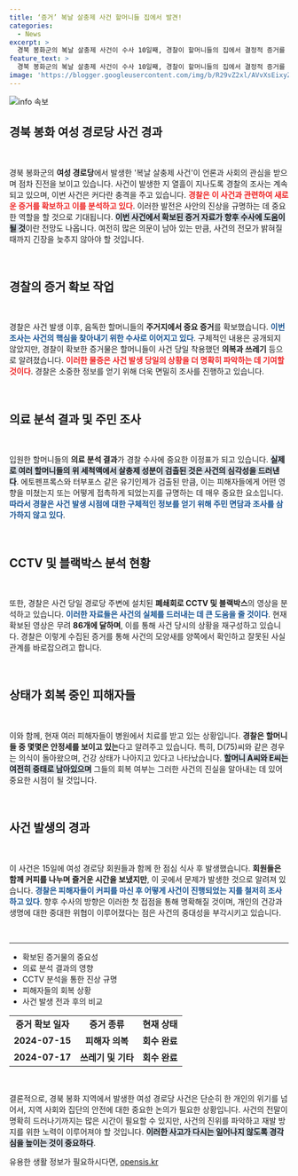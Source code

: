 ```yaml
---
title: ‘증거’ 복날 살충제 사건 할머니들 집에서 발견!
categories:
  - News
excerpt: >
  경북 봉화군의 복날 살충제 사건이 수사 10일째, 경찰이 할머니들의 집에서 결정적 증거를 확보했다! 음독한 할머니들의 상태와 CCTV 분석 결과에 이목이 집중되고 있다. 사건의 전말이 밝혀질까? 클릭하여 자세한 내용을 확인하세요!
feature_text: >
  경북 봉화군의 복날 살충제 사건이 수사 10일째, 경찰이 할머니들의 집에서 결정적 증거를 확보했다! 음독한 할머니들의 상태와 CCTV 분석 결과에 이목이 집중되고 있다. 사건의 전말이 밝혀질까? 클릭하여 자세한 내용을 확인하세요!
image: 'https://blogger.googleusercontent.com/img/b/R29vZ2xl/AVvXsEixyZcFfHzMRdzZMjFBmAUKJYCLCGyLL1o632UiGVXcaFdKo_bkvkuCioo0uUKlGfBVcT3P84aROyZIXSBEx3Aw5nCQ3pTgDom1WDC4m8eifvWiAmWEEVb4x6G_l8C0QH225ldMjyaFvpxGEBGNO37VmDTDMHGhJPq73UglMfDca1-0aw/s1600/blogspot.png'
---
```


<p><img src="https://blogger.googleusercontent.com/img/b/R29vZ2xl/AVvXsEixyZcFfHzMRdzZMjFBmAUKJYCLCGyLL1o632UiGVXcaFdKo_bkvkuCioo0uUKlGfBVcT3P84aROyZIXSBEx3Aw5nCQ3pTgDom1WDC4m8eifvWiAmWEEVb4x6G_l8C0QH225ldMjyaFvpxGEBGNO37VmDTDMHGhJPq73UglMfDca1-0aw/s1600/blogspot.png" alt="info 속보" /></p>

<h2 data-ke-size="size26">경북 봉화 여성 경로당 사건 경과</h2>

<p data-ke-size="size16">&nbsp;</p>

<p data-ke-size="size16">경북 봉화군의 <b>여성 경로당</b>에서 발생한 '복날 살충제 사건'이 언론과 사회의 관심을 받으며 점차 진전을 보이고 있습니다. 사건이 발생한 지 열흘이 지나도록 경찰의 조사는 계속되고 있으며, 이번 사건은 커다란 충격을 주고 있습니다. <b><span style="color: #ee2323;">경찰은 이 사건과 관련하여 새로운 증거를 확보하고 이를 분석하고 있다</span></b>. 이러한 발전은 사안의 진상을 규명하는 데 중요한 역할을 할 것으로 기대됩니다.  <b><span style="background-color: #21538527;">이번 사건에서 확보된 증거 자료가 향후 수사에 도움이 될 것</span></b>이란 전망도 나옵니다. 여전히 많은 의문이 남아 있는 만큼, 사건의 전모가 밝혀질 때까지 긴장을 늦추지 않아야 할 것입니다.</p>

<p data-ke-size="size16">&nbsp;</p>

<h2 data-ke-size="size26">경찰의 증거 확보 작업</h2>

<p data-ke-size="size16">&nbsp;</p>

<p data-ke-size="size16">경찰은 사건 발생 이후, 음독한 할머니들의 <b>주거지에서 중요 증거</b>를 확보했습니다. <b><span style="color: #1a5490;">이번 조사는 사건의 핵심을 찾아내기 위한 수사로 이어지고 있다</span></b>. 구체적인 내용은 공개되지 않았지만, 경찰이 확보한 증거물은 할머니들이 사건 당일 착용했던 <b>의복과 쓰레기</b> 등으로 알려졌습니다. <b><span style="color: #ee2323;">이러한 물증은 사건 발생 당일의 상황을 더 명확히 파악하는 데 기여할 것이다</span></b>. 경찰은 소중한 정보를 얻기 위해 더욱 면밀히 조사를 진행하고 있습니다.</p>

<p data-ke-size="size16">&nbsp;</p>

<h2 data-ke-size="size26">의료 분석 결과 및 주민 조사</h2>

<p data-ke-size="size16">&nbsp;</p>

<p data-ke-size="size16">입원한 할머니들의 <b>의료 분석 결과</b>가 경찰 수사에 중요한 이정표가 되고 있습니다. <b><span style="background-color: #21538527;">실제로 여러 할머니들의 위 세척액에서 살충제 성분이 검출된 것은 사건의 심각성을 드러낸다</span></b>. 에토펜프록스와 터부포스 같은 유기인제가 검출된 만큼, 이는 피해자들에게 어떤 영향을 미쳤는지 또는 어떻게 접촉하게 되었는지를 규명하는 데 매우 중요한 요소입니다. <b><span style="color: #1a5490;">따라서 경찰은 사건 발생 시점에 대한 구체적인 정보를 얻기 위해 주민 면담과 조사를 삼가하지 않고 있다</span></b>.</p>

<p data-ke-size="size16">&nbsp;</p>

<h2 data-ke-size="size26">CCTV 및 블랙박스 분석 현황</h2>

<p data-ke-size="size16">&nbsp;</p>

<p data-ke-size="size16">또한, 경찰은 사건 당일 경로당 주변에 설치된 <b>폐쇄회로 CCTV 및 블랙박스</b>의 영상을 분석하고 있습니다. <b><span style="color: #1a5490;">이러한 자료들은 사건의 실체를 드러내는 데 큰 도움을 줄 것이다</span></b>. 현재 확보된 영상은 무려 <b>86개에 달하며</b>, 이를 통해 사건 당시의 상황을 재구성하고 있습니다. 경찰은 이렇게 수집된 증거를 통해 사건의 모양새를 양쪽에서 확인하고 잘못된 사실 관계를 바로잡으려고 합니다.</p>

<p data-ke-size="size16">&nbsp;</p>

<h2 data-ke-size="size26">상태가 회복 중인 피해자들</h2>

<p data-ke-size="size16">&nbsp;</p>

<p data-ke-size="size16">이와 함께, 현재 여러 피해자들이 병원에서 치료를 받고 있는 상황입니다. <b>경찰은 할머니들 중 몇몇은 안정세를 보이고 있는</b>다고 알려주고 있습니다. 특히, D(75)씨와 같은 경우는 의식이 돌아왔으며, 건강 상태가 나아지고 있다고 나타났습니다. <b><span style="background-color: #21538527;">할머니 A씨와 E씨는 여전히 중태로 남아있으며</span></b> 그들의 회복 여부는 그러한 사건의 진실을 알아내는 데 있어 중요한 시점이 될 것입니다.</p>

<p data-ke-size="size16">&nbsp;</p>

<h2 data-ke-size="size26">사건 발생의 경과</h2>

<p data-ke-size="size16">&nbsp;</p>

<p data-ke-size="size16">이 사건은 15일에 여성 경로당 회원들과 함께 한 점심 식사 후 발생했습니다. <b>회원들은 함께 커피를 나누며 즐거운 시간을 보냈지만</b>, 이 곳에서 문제가 발생한 것으로 알려져 있습니다. <b><span style="color: #1a5490;">경찰은 피해자들이 커피를 마신 후 어떻게 사건이 진행되었는 지를 철저히 조사하고 있다</span></b>. 향후 수사의 방향은 이러한 첫 접점을 통해 명확해질 것이며, 개인의 건강과 생명에 대한 중대한 위협이 이루어졌다는 점은 사건의 중대성을 부각시키고 있습니다.</p>

<p data-ke-size="size16">&nbsp;</p>

<hr/>

<ul>
    <li>확보된 증거물의 중요성</li>
    <li>의료 분석 결과의 영향</li>
    <li>CCTV 분석을 통한 진상 규명</li>
    <li>피해자들의 회복 상황</li>
    <li>사건 발생 전과 후의 비교</li>
</ul>

<table>
    <tr>
        <td style="text-align: center; height: 17px;"><b>증거 확보 일자</b></td>
        <td style="text-align: center; height: 17px;"><b>증거 종류</b></td>
        <td style="text-align: center; height: 17px;"><b>현재 상태</b></td>
    </tr>
    <tr>
        <td style="text-align: center; height: 17px;"><b>2024-07-15</b></td>
        <td style="text-align: center; height: 17px;"><b>피해자 의복</b></td>
        <td style="text-align: center; height: 17px;"><b>회수 완료</b></td>
    </tr>
    <tr>
        <td style="text-align: center; height: 17px;"><b>2024-07-17</b></td>
        <td style="text-align: center; height: 17px;"><b>쓰레기 및 기타</b></td>
        <td style="text-align: center; height: 17px;"><b>회수 완료</b></td>
    </tr>
</table>

<p data-ke-size="size16">&nbsp;</p>

<p data-ke-size="size16">결론적으로, 경북 봉화 지역에서 발생한 여성 경로당 사건은 단순히 한 개인의 위기를 넘어서, 지역 사회와 집단의 안전에 대한 중요한 논의가 필요한 상황입니다. 사건의 전말이 명확히 드러나기까지는 많은 시간이 필요할 수 있지만, 사건의 진위를 파악하고 재발 방지를 위한 노력이 이루어져야 할 것입니다. <b><span style="background-color: #21538527;">이러한 사고가 다시는 일어나지 않도록 경각심을 높이는 것이 중요하다</span></b>.</p>
유용한 생활 정보가 필요하시다면, <a href="https://opensis.kr" rel="dofollow">opensis.kr</a>


